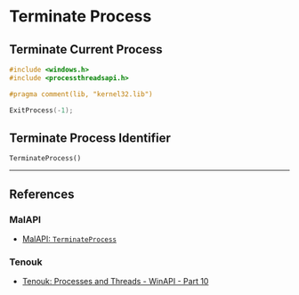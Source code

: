 # Terminate Process

## Terminate Current Process

```c
#include <windows.h>
#include <processthreadsapi.h>

#pragma comment(lib, "kernel32.lib")

ExitProcess(-1);
```

## Terminate Process Identifier

```
TerminateProcess()
```

---
## References

### MalAPI

- [MalAPI: `TerminateProcess`](https://malapi.io/winapi/TerminateProcess)

### Tenouk

- [Tenouk: Processes and Threads - WinAPI - Part 10](https://www.tenouk.com/ModuleU4.html)